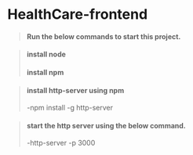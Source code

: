 # HealthCare-frontend

> #### Run the below commands to start this project.

> #### install node
> #### install npm

> #### install http-server  using npm
> 
> -npm install -g http-server

> #### start the http server using the below command.
> 
> -http-server -p 3000
